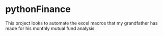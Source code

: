 # pythonFinance
This project looks to automate the excel macros that my grandfather has made for his monthly mutual fund analysis.
